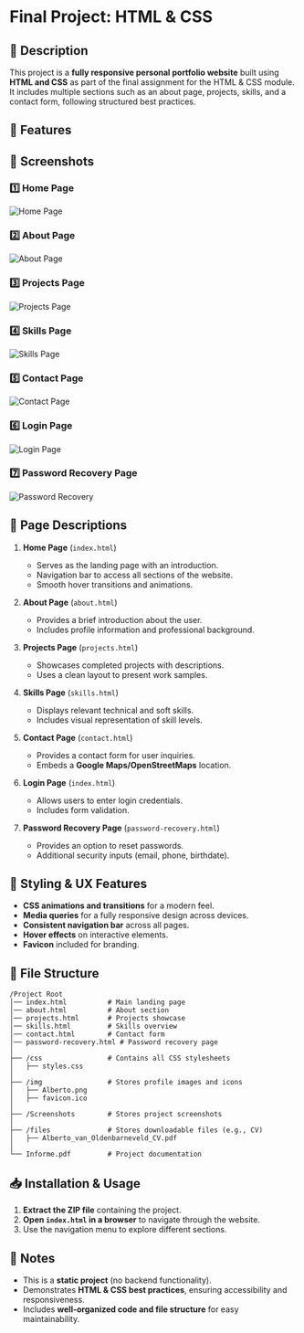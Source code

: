 # Final Project: HTML & CSS

## 📌 Description
This project is a **fully responsive personal portfolio website** built using **HTML and CSS** as part of the final assignment for the HTML & CSS module. It includes multiple sections such as an about page, projects, skills, and a contact form, following structured best practices.

## 🚀 Features

## 📸 Screenshots

### 1️⃣ Home Page
![Home Page](./Final_Project/Screenshots/home.png)

### 2️⃣ About Page
![About Page](./Final_Project/Screenshots/about.png)

### 3️⃣ Projects Page
![Projects Page](./Final_Project/Screenshots/projects.png)

### 4️⃣ Skills Page
![Skills Page](./Final_Project/Screenshots/skills.png)

### 5️⃣ Contact Page
![Contact Page](./Final_Project/Screenshots/contact.png)

### 6️⃣ Login Page
![Login Page](./Final_Project/Screenshots/index.png)

### 7️⃣ Password Recovery Page
![Password Recovery](./Final_Project/Screenshots/password-recovery.png)

## 📄 Page Descriptions

1. **Home Page** (`index.html`)
   - Serves as the landing page with an introduction.
   - Navigation bar to access all sections of the website.
   - Smooth hover transitions and animations.

2. **About Page** (`about.html`)
   - Provides a brief introduction about the user.
   - Includes profile information and professional background.

3. **Projects Page** (`projects.html`)
   - Showcases completed projects with descriptions.
   - Uses a clean layout to present work samples.

4. **Skills Page** (`skills.html`)
   - Displays relevant technical and soft skills.
   - Includes visual representation of skill levels.

5. **Contact Page** (`contact.html`)
   - Provides a contact form for user inquiries.
   - Embeds a **Google Maps/OpenStreetMaps** location.

6. **Login Page** (`index.html`)
   - Allows users to enter login credentials.
   - Includes form validation.

7. **Password Recovery Page** (`password-recovery.html`)
   - Provides an option to reset passwords.
   - Additional security inputs (email, phone, birthdate).

## 🎨 Styling & UX Features
- **CSS animations and transitions** for a modern feel.
- **Media queries** for a fully responsive design across devices.
- **Consistent navigation bar** across all pages.
- **Hover effects** on interactive elements.
- **Favicon** included for branding.

## 📂 File Structure
```
/Project Root
│── index.html          # Main landing page
│── about.html          # About section
│── projects.html       # Projects showcase
│── skills.html         # Skills overview
│── contact.html        # Contact form
│── password-recovery.html # Password recovery page
│
├── /css                # Contains all CSS stylesheets
│   ├── styles.css
│
├── /img                # Stores profile images and icons
│   ├── Alberto.png
│   ├── favicon.ico
│
├── /Screenshots        # Stores project screenshots
│
├── /files              # Stores downloadable files (e.g., CV)
│   ├── Alberto_van_Oldenbarneveld_CV.pdf
│
└── Informe.pdf         # Project documentation
```

## 📥 Installation & Usage
1. **Extract the ZIP file** containing the project.
2. **Open `index.html` in a browser** to navigate through the website.
3. Use the navigation menu to explore different sections.

## 📌 Notes
- This is a **static project** (no backend functionality).
- Demonstrates **HTML & CSS best practices**, ensuring accessibility and responsiveness.
- Includes **well-organized code and file structure** for easy maintainability.

